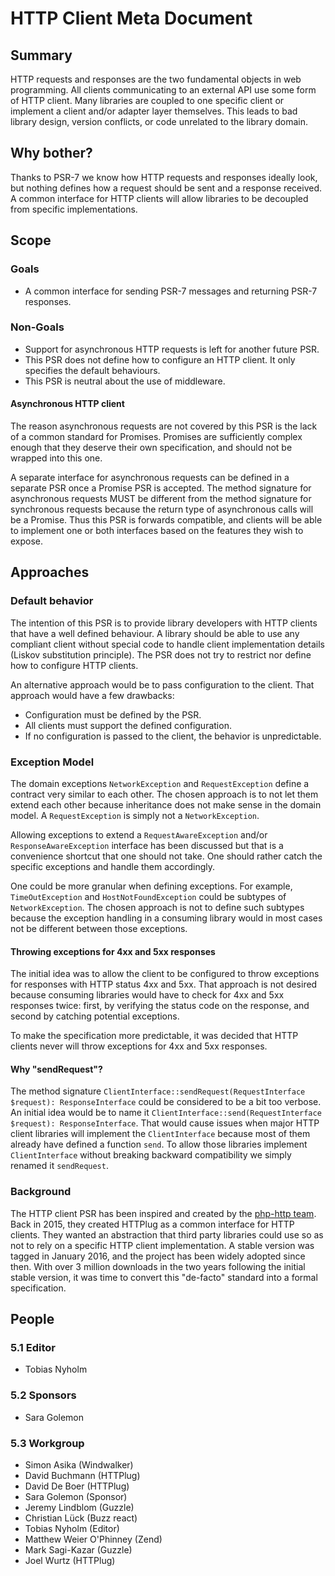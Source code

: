 HTTP Client Meta Document
=========================

## Summary

HTTP requests and responses are the two fundamental objects in web programming.
All clients communicating to an external API use some form of HTTP client. Many
libraries are coupled to one specific client or implement a client and/or
adapter layer themselves. This leads to bad library design, version conflicts,
or code unrelated to the library domain.

## Why bother?

Thanks to PSR-7 we know how HTTP requests and responses ideally look, but nothing
defines how a request should be sent and a response received. A common interface for HTTP
clients will allow libraries to be decoupled from specific implementations.

## Scope

### Goals

* A common interface for sending PSR-7 messages and returning PSR-7 responses.

### Non-Goals

* Support for asynchronous HTTP requests is left for another future PSR.
* This PSR does not define how to configure an HTTP client. It only specifies the
  default behaviours.
* This PSR is neutral about the use of middleware.

#### Asynchronous HTTP client

The reason asynchronous requests are not covered by this PSR is the lack of a
common standard for Promises. Promises are sufficiently complex enough that they
deserve their own specification, and should not be wrapped into this one.

A separate interface for asynchronous requests can be defined in a separate PSR
once a Promise PSR is accepted. The method signature for asynchronous requests
MUST be different from the method signature for synchronous requests because
the return type of asynchronous calls will be a Promise. Thus this PSR is forwards
compatible, and clients will be able to implement one or both interfaces based
on the features they wish to expose.

## Approaches

### Default behavior

The intention of this PSR is to provide library developers with HTTP clients that
have a well defined behaviour. A library should be able to use any compliant client
without special code to handle client implementation details (Liskov substitution
principle). The PSR does not try to restrict nor define how to configure HTTP clients.

An alternative approach would be to pass configuration to the client. That approach
would have a few drawbacks:

* Configuration must be defined by the PSR.
* All clients must support the defined configuration.
* If no configuration is passed to the client, the behavior is unpredictable.

### Exception Model

The domain exceptions `NetworkException` and `RequestException` define
a contract very similar to each other. The chosen approach is to not let them extend each other
because inheritance does not make sense in the domain model. A `RequestException` is simply not a
`NetworkException`.

Allowing exceptions to extend a `RequestAwareException` and/or `ResponseAwareException` interface
has been discussed but that is a convenience shortcut that one should not take. One should rather
catch the specific exceptions and handle them accordingly.

One could be more granular when defining exceptions. For example, `TimeOutException` and `HostNotFoundException`
could be subtypes of `NetworkException`. The chosen approach is not to define such subtypes because
the exception handling in a consuming library would in most cases not be different between those exceptions.

#### Throwing exceptions for 4xx and 5xx responses

The initial idea was to allow the client to be configured to throw exceptions for responses
with HTTP status 4xx and 5xx. That approach is not desired because consuming libraries would
have to check for 4xx and 5xx responses twice: first, by verifying the status code on the response,
and second by catching potential exceptions.

To make the specification more predictable, it was decided that HTTP clients never will throw
exceptions for 4xx and 5xx responses.

#### Why "sendRequest"?

The method signature `ClientInterface::sendRequest(RequestInterface $request): ResponseInterface`
could be considered to be a bit too verbose. An initial idea would be to name it
`ClientInterface::send(RequestInterface $request): ResponseInterface`. That would
cause issues when major HTTP client libraries will implement the `ClientInterface` because
most of them already have defined a function `send`. To allow those libraries implement
`ClientInterface` without breaking backward compatibility we simply renamed it `sendRequest`.

### Background

The HTTP client PSR has been inspired and created by the [php-http team](https://github.com/orgs/php-http/people).
Back in 2015, they created HTTPlug as a common interface for HTTP clients. They wanted an
abstraction that third party libraries could use so as not to rely on a specific HTTP client
implementation. A stable version was tagged in January 2016, and the project has been 
widely adopted since then. With over 3 million downloads in the two years
following the initial stable version, it was time to convert this "de-facto"
standard into a formal specification.

## People

### 5.1 Editor

* Tobias Nyholm

### 5.2 Sponsors

* Sara Golemon

### 5.3 Workgroup

* Simon Asika (Windwalker)
* David Buchmann (HTTPlug)
* David De Boer (HTTPlug)
* Sara Golemon (Sponsor)
* Jeremy Lindblom (Guzzle)
* Christian Lück (Buzz react)
* Tobias Nyholm (Editor)
* Matthew Weier O'Phinney (Zend)
* Mark Sagi-Kazar (Guzzle)
* Joel Wurtz (HTTPlug)

